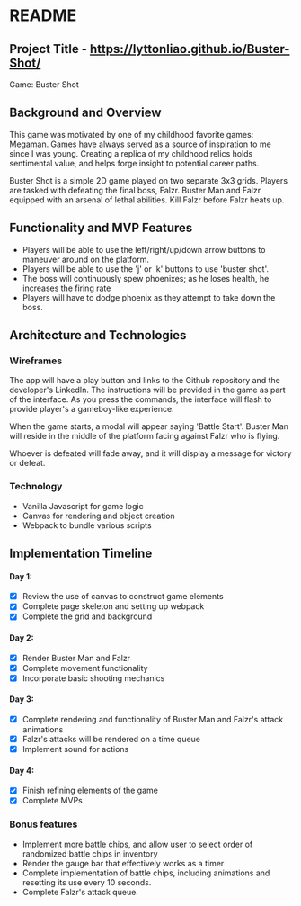 # README

## Project Title - https://lyttonliao.github.io/Buster-Shot/

Game: Buster Shot

## Background and Overview

This game was motivated by one of my childhood favorite games: Megaman. Games have always served as a source of inspiration to me since I was young. Creating a replica of my childhood relics holds sentimental value, and helps forge insight to potential career paths.

Buster Shot is a simple 2D game played on two separate 3x3 grids. Players are tasked with defeating the final boss, Falzr. Buster Man and Falzr equipped with an arsenal of lethal abilities. Kill Falzr before Falzr heats up.

## Functionality and MVP Features
    
* Players will be able to use the left/right/up/down arrow buttons to maneuver around on the platform.
* Players will be able to use the 'j' or 'k' buttons to use 'buster shot'.
* The boss will continuously spew phoenixes; as he loses health, he increases the firing rate
* Players will have to dodge phoenix as they attempt to take down the boss.

## Architecture and Technologies

### Wireframes

The app will have a play button and links to the Github repository and the developer's LinkedIn. The instructions will be provided in the game as part of the interface. As you press the commands, the interface will flash to provide player's a gameboy-like experience.

When the game starts, a modal will appear saying 'Battle Start'. Buster Man will reside in the middle of the platform facing against Falzr who is flying.

Whoever is defeated will fade away, and it will display a message for victory or defeat.

### Technology 

* Vanilla Javascript for game logic
* Canvas for rendering and object creation
* Webpack to bundle various scripts

## Implementation Timeline

#### Day 1:
- [x] Review the use of canvas to construct game elements
- [x] Complete page skeleton and setting up webpack
- [x] Complete the grid and background

#### Day 2:
- [x] Render Buster Man and Falzr
- [x] Complete movement functionality
- [x] Incorporate basic shooting mechanics

#### Day 3:
- [x] Complete rendering and functionality of Buster Man and Falzr's attack animations
- [x] Falzr's attacks will be rendered on a time queue
- [x] Implement sound for actions

#### Day 4:
- [x] Finish refining elements of the game
- [x] Complete MVPs

### Bonus features
* Implement more battle chips, and allow user to select order of randomized battle chips in inventory
* Render the gauge bar that effectively works as a timer
* Complete implementation of battle chips, including animations and resetting its use every 10 seconds.
* Complete Falzr's attack queue.

